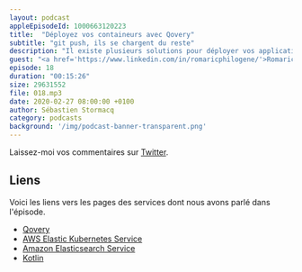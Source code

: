 ```yaml
---
layout: podcast
appleEpisodeId: 1000663120223
title:  "Déployez vos containeurs avec Qovery"
subtitle: "git push, ils se chargent du reste"
description: "Il existe plusieurs solutions pour déployer vos applications sur AWS, soit via les services AWS ou via des outils tiers.  Qovery est une startup qui joue la carte de la simplicité et facilité pour déployer vos applications sur AWS : containeurs, bases de données, pipeline d'intégration continue etc ... Découvrez les services offerts par Qovery et leur retour d'experience après avoir construit leur startup sur AWS."
guest: "<a href='https://www.linkedin.com/in/romaricphilogene/'>Romaric Philogène</a>, co-fondateur et CEO, Qovery.com"
episode: 18
duration: "00:15:26"
size: 29631552
file: 018.mp3  
date: 2020-02-27 08:00:00 +0100
author: Sébastien Stormacq
category: podcasts
background: '/img/podcast-banner-transparent.png'
---
```


Laissez-moi vos commentaires sur [Twitter](https://twitter.com/sebsto).

## Liens

Voici les liens vers les pages des services dont nous avons parlé dans l'épisode.

- [Qovery](https://www.qovery.com/)
- [AWS Elastic Kubernetes Service](https://aws.amazon.com/eks/)
- [Amazon Elasticsearch Service](https://aws.amazon.com/elasticsearch-service/)
- [Kotlin](https://kotlinlang.org/)